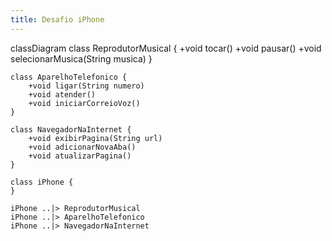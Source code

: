 ```yaml
---
title: Desafio iPhone
---
```

classDiagram
    class ReprodutorMusical {
        +void tocar()
        +void pausar()
        +void selecionarMusica(String musica)
    }

    class AparelhoTelefonico {
        +void ligar(String numero)
        +void atender()
        +void iniciarCorreioVoz()
    }

    class NavegadorNaInternet {
        +void exibirPagina(String url)
        +void adicionarNovaAba()
        +void atualizarPagina()
    }

    class iPhone {
    }

    iPhone ..|> ReprodutorMusical
    iPhone ..|> AparelhoTelefonico
    iPhone ..|> NavegadorNaInternet
